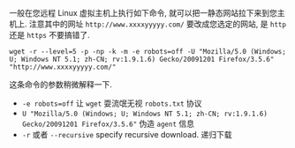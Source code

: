 一般在您远程 Linux 虚拟主机上执行如下命令, 就可以把一静态网站拉下来到您主机上. 注意其中的网址 `http://www.xxxxyyyyy.com/` 要改成您选定的网站, 是 `http` 还是 `https` 不要搞错了.

```
wget -r --level=5 -p -np -k -m -e robots=off -U "Mozilla/5.0 (Windows; U; Windows NT 5.1; zh-CN; rv:1.9.1.6) Gecko/20091201 Firefox/3.5.6" "http://www.xxxxyyyyy.com/"
```
这条命令的参数稍微解释一下.
- `-e robots=off`  让 `wget` 耍流氓无视 `robots.txt` 协议
- `U "Mozilla/5.0 (Windows; U; Windows NT 5.1; zh-CN; rv:1.9.1.6) Gecko/20091201 Firefox/3.5.6"` 伪造 `agent` 信息
- `-r` 或者 `--recursive` specify recursive download. 递归下载
